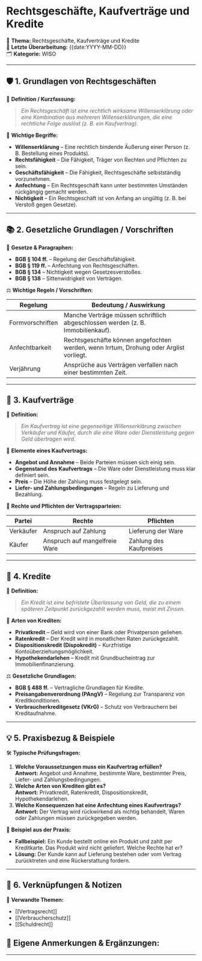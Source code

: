 # Rechtsgeschäfte, Kaufverträge und Kredite

📌 **Thema:** Rechtsgeschäfte, Kaufverträge und Kredite  
📅 **Letzte Überarbeitung:** {{date:YYYY-MM-DD}}  
🗂 **Kategorie:** WISO

---

## 🛡️ 1. Grundlagen von Rechtsgeschäften

📖 **Definition / Kurzfassung:**

> _Ein Rechtsgeschäft ist eine rechtlich wirksame Willenserklärung oder eine Kombination aus mehreren Willenserklärungen, die eine rechtliche Folge auslöst (z. B. ein Kaufvertrag)._

🔑 **Wichtige Begriffe:**

- **Willenserklärung** – Eine rechtlich bindende Äußerung einer Person (z. B. Bestellung eines Produkts).
- **Rechtsfähigkeit** – Die Fähigkeit, Träger von Rechten und Pflichten zu sein.
- **Geschäftsfähigkeit** – Die Fähigkeit, Rechtsgeschäfte selbstständig vorzunehmen.
- **Anfechtung** – Ein Rechtsgeschäft kann unter bestimmten Umständen rückgängig gemacht werden.
- **Nichtigkeit** – Ein Rechtsgeschäft ist von Anfang an ungültig (z. B. bei Verstoß gegen Gesetze).

---

## 📚 2. Gesetzliche Grundlagen / Vorschriften

📜 **Gesetze & Paragraphen:**

- **BGB § 104 ff.** – Regelung der Geschäftsfähigkeit.
- **BGB § 119 ff.** – Anfechtung von Rechtsgeschäften.
- **BGB § 134** – Nichtigkeit wegen Gesetzesverstoßes.
- **BGB § 138** – Sittenwidrigkeit von Verträgen.

⚖️ **Wichtige Regeln / Vorschriften:**

|Regelung|Bedeutung / Auswirkung|
|---|---|
|Formvorschriften|Manche Verträge müssen schriftlich abgeschlossen werden (z. B. Immobilienkauf).|
|Anfechtbarkeit|Rechtsgeschäfte können angefochten werden, wenn Irrtum, Drohung oder Arglist vorliegt.|
|Verjährung|Ansprüche aus Verträgen verfallen nach einer bestimmten Zeit.|

---

## 🔄 3. Kaufverträge

📖 **Definition:**

> _Ein Kaufvertrag ist eine gegenseitige Willenserklärung zwischen Verkäufer und Käufer, durch die eine Ware oder Dienstleistung gegen Geld übertragen wird._

🔑 **Elemente eines Kaufvertrags:**

- **Angebot und Annahme** – Beide Parteien müssen sich einig sein.
- **Gegenstand des Kaufvertrags** – Die Ware oder Dienstleistung muss klar definiert sein.
- **Preis** – Die Höhe der Zahlung muss festgelegt sein.
- **Liefer- und Zahlungsbedingungen** – Regeln zu Lieferung und Bezahlung.

👥 **Rechte und Pflichten der Vertragsparteien:**

|Partei|Rechte|Pflichten|
|---|---|---|
|Verkäufer|Anspruch auf Zahlung|Lieferung der Ware|
|Käufer|Anspruch auf mangelfreie Ware|Zahlung des Kaufpreises|

---

## 🌟 4. Kredite

📖 **Definition:**

> _Ein Kredit ist eine befristete Überlassung von Geld, die zu einem späteren Zeitpunkt zurückgezahlt werden muss, meist mit Zinsen._

🔑 **Arten von Krediten:**

- **Privatkredit** – Geld wird von einer Bank oder Privatperson geliehen.
- **Ratenkredit** – Der Kredit wird in monatlichen Raten zurückgezahlt.
- **Dispositionskredit (Dispokredit)** – Kurzfristige Kontoüberziehungsmöglichkeit.
- **Hypothekendarlehen** – Kredit mit Grundbucheintrag zur Immobilienfinanzierung.

⚖️ **Gesetzliche Grundlagen:**

- **BGB § 488 ff.** – Vertragliche Grundlagen für Kredite.
- **Preisangabenverordnung (PAngV)** – Regelung zur Transparenz von Kreditkonditionen.
- **Verbraucherkreditgesetz (VKrG)** – Schutz von Verbrauchern bei Kreditaufnahme.

---

## 💡 5. Praxisbezug & Beispiele

🛠️ **Typische Prüfungsfragen:**

1. **Welche Voraussetzungen muss ein Kaufvertrag erfüllen?**  
    **Antwort:** Angebot und Annahme, bestimmte Ware, bestimmter Preis, Liefer- und Zahlungsbedingungen.
2. **Welche Arten von Krediten gibt es?**  
    **Antwort:** Privatkredit, Ratenkredit, Dispositionskredit, Hypothekendarlehen.
3. **Welche Konsequenzen hat eine Anfechtung eines Kaufvertrags?**  
    **Antwort:** Der Vertrag wird rückwirkend als nichtig behandelt, Waren oder Zahlungen müssen zurückgegeben werden.

📄 **Beispiel aus der Praxis:**

- **Fallbeispiel:** Ein Kunde bestellt online ein Produkt und zahlt per Kreditkarte. Das Produkt wird nicht geliefert. Welche Rechte hat er?
- **Lösung:** Der Kunde kann auf Lieferung bestehen oder vom Vertrag zurücktreten und eine Rückerstattung fordern.

---

## 🔗 6. Verknüpfungen & Notizen

🔗 **Verwandte Themen:**

- [[Vertragsrecht]]
- [[Verbraucherschutz]]
- [[Schuldrecht]]

## 📝 **Eigene Anmerkungen & Ergänzungen:**

---